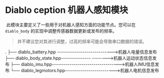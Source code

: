 # Diablo ception 机器人感知模块

​	此模块主要定义了一些用于对机器人感知方面的功能节点。您可以在 `diablo_body` 的实现中调整传感器数据更新或发布的频率。

> 并不建议您对其进行调整，过高的频率可能会导致串口数据的错误。

.
├── diablo_battery.hpp ---------------------------->机器人电量信息发布
├── diablo_body_state.hpp--------------- -------->机器人运动状态信息发布
├── diablo_imu.hpp---------------------------------->机器人IMU信息发布
└── diablo_legmotors.hpp------------------------->机器人电机信息发布